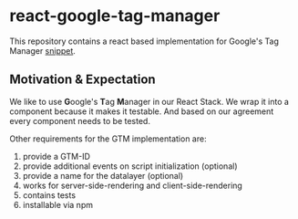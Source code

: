 # react-google-tag-manager

This repository contains a react based implementation for
Google's Tag Manager [snippet](https://developers.google.com/tag-manager/quickstart).

## Motivation & Expectation

We like to use **G**oogle's **T**ag **M**anager in our React Stack. We wrap it into a component because 
it makes it testable. And based on our agreement every component needs to be tested. 

Other requirements for the GTM implementation are:

1. provide a GTM-ID
1. provide additional events on script initialization (optional)
1. provide a name for the datalayer (optional)
1. works for server-side-rendering and client-side-rendering
1. contains tests
1. installable via npm

